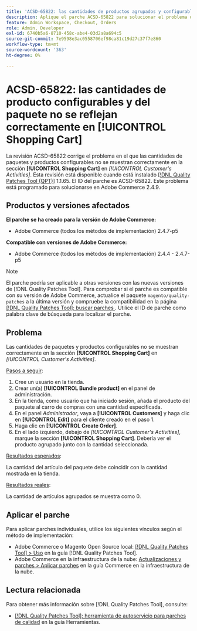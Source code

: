```yaml
---
title: 'ACSD-65822: las cantidades de productos agrupados y configurables no se reflejan correctamente en el carro de compras'
description: Aplique el parche ACSD-65822 para solucionar el problema de Adobe Commerce, donde la cantidad aparecía como 0 en la sección del carro de compras del cliente en el panel de administración al añadir productos agrupados.
feature: Admin Workspace, Checkout, Orders
role: Admin, Developer
exl-id: 6740b5a6-8710-458c-abe4-03d2a8a694c5
source-git-commit: 7e9598e3ac0558706ef98ca81c19d27c37f7e860
workflow-type: tm+mt
source-wordcount: '363'
ht-degree: 0%

---
```


# ACSD-65822: las cantidades de producto configurables y del paquete no se reflejan correctamente en [!UICONTROL Shopping Cart]

La revisión ACSD-65822 corrige el problema en el que las cantidades de paquetes y productos configurables no se muestran correctamente en la sección **[!UICONTROL Shopping Cart]** en *[!UICONTROL Customer's Activities]*. Esta revisión está disponible cuando está instalado [[!DNL Quality Patches Tool (QPT)]](/help/tools/quality-patches-tool/quality-patches-tool-to-self-serve-quality-patches.md) 1.1.65. El ID del parche es ACSD-65822. Este problema está programado para solucionarse en Adobe Commerce 2.4.9.

## Productos y versiones afectados

**El parche se ha creado para la versión de Adobe Commerce:**

* Adobe Commerce (todos los métodos de implementación) 2.4.7-p5

**Compatible con versiones de Adobe Commerce:**

* Adobe Commerce (todos los métodos de implementación) 2.4.4 - 2.4.7-p5

>[!NOTE]
>
>El parche podría ser aplicable a otras versiones con las nuevas versiones de [!DNL Quality Patches Tool]. Para comprobar si el parche es compatible con su versión de Adobe Commerce, actualice el paquete `magento/quality-patches` a la última versión y compruebe la compatibilidad en la página [[!DNL Quality Patches Tool]: buscar parches ](https://experienceleague.adobe.com/tools/commerce-quality-patches/index.html?lang=es). Utilice el ID de parche como palabra clave de búsqueda para localizar el parche.

## Problema

Las cantidades de paquetes y productos configurables no se muestran correctamente en la sección **[!UICONTROL Shopping Cart]** en *[!UICONTROL Customer's Activities]*.

<u>Pasos a seguir</u>:

1. Cree un usuario en la tienda.
2. Crear un(a) **[!UICONTROL Bundle product]** en el panel de administración.
3. En la tienda, como usuario que ha iniciado sesión, añada el producto del paquete al carro de compras con una cantidad especificada.
4. En el panel *Administrador*, vaya a **[!UICONTROL Customers]** y haga clic en **[!UICONTROL Edit]** para el cliente creado en el paso 1.
5. Haga clic en **[!UICONTROL Create Order]**.
6. En el lado izquierdo, debajo de *[!UICONTROL Customer's Activities]*, marque la sección **[!UICONTROL Shopping Cart]**. Debería ver el producto agrupado junto con la cantidad seleccionada.

<u>Resultados esperados</u>:

La cantidad del artículo del paquete debe coincidir con la cantidad mostrada en la tienda.

<u>Resultados reales</u>:

La cantidad de artículos agrupados se muestra como 0.

## Aplicar el parche

Para aplicar parches individuales, utilice los siguientes vínculos según el método de implementación:

* Adobe Commerce o Magento Open Source local: [[!DNL Quality Patches Tool] > Uso](/help/tools/quality-patches-tool/usage.md) en la guía [!DNL Quality Patches Tool].
* Adobe Commerce en la infraestructura de la nube: [Actualizaciones y parches > Aplicar parches](https://experienceleague.adobe.com/docs/commerce-cloud-service/user-guide/develop/upgrade/apply-patches.html?lang=es) en la guía Commerce en la infraestructura de la nube.

## Lectura relacionada

Para obtener más información sobre [!DNL Quality Patches Tool], consulte:

* [[!DNL Quality Patches Tool]: herramienta de autoservicio para parches de calidad](/help/tools/quality-patches-tool/quality-patches-tool-to-self-serve-quality-patches.md) en la guía Herramientas.
